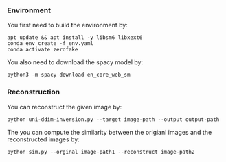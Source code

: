 ### Environment

You first need to build the environment by:
```
apt update && apt install -y libsm6 libxext6
conda env create -f env.yaml
conda activate zerofake
```

You also need to download the spacy model by:

```
python3 -m spacy download en_core_web_sm
```

### Reconstruction

You can reconstruct the given image by:

```
python uni-ddim-inversion.py --target image-path --output output-path
```

The you can compute the similarity between the origianl images and the reconstructed images by:

```
python sim.py --orginal image-path1 --reconstruct image-path2 
```

